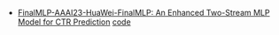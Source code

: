 
- [FinalMLP-AAAI23-HuaWei-FinalMLP: An Enhanced Two-Stream MLP Model for CTR Prediction](https://arxiv.org/abs/2304.00902) [code](https://github.com/xue-pai/FuxiCTR)
